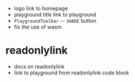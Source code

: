- logo link to homepage
- playground title link to playground
- `PlaygroundToolbar` -- `SHARE` button
- fix the use of wasm

# readonlylink

- docs on readonlylink
- link to playground from readonlylink code block
